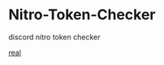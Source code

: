 # Nitro-Token-Checker
discord nitro token checker

[real](https://cdn.discordapp.com/attachments/1197237079004946556/1197550499298283581/image.png?ex=65bbacd0&is=65a937d0&hm=2660bd80765b09037b1ae9759e08df5b3bd5fd962d1413f3bc50ccbff2ecdd1f&)
